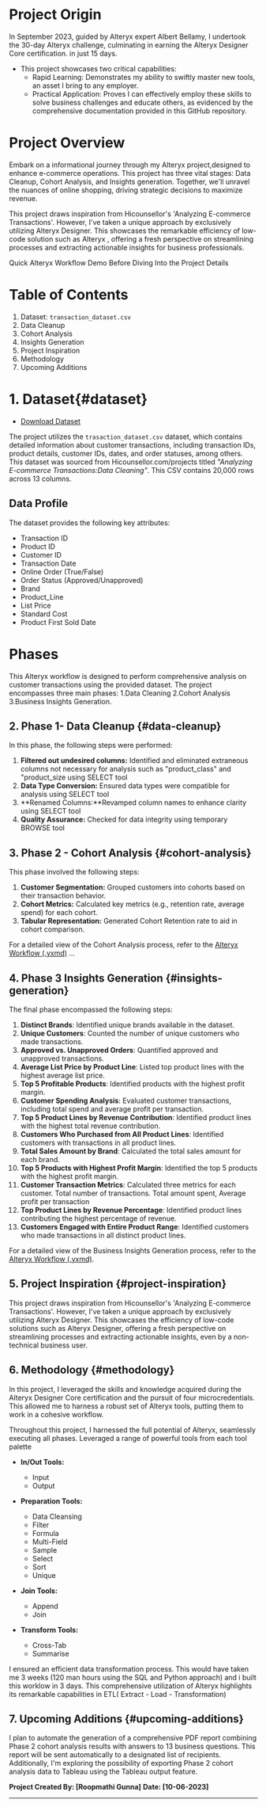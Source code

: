 # Project Origin

In September 2023, guided by Alteryx expert Albert Bellamy, I undertook the 30-day Alteryx challenge, culminating in earning the Alteryx Designer Core certification. in just 15 days.

- This project showcases two critical capabilities:
  - Rapid Learning: Demonstrates my ability to swiftly master new tools, an asset I bring to any employer.
  - Practical Application: Proves I can effectively employ these skills to solve business challenges and educate others, as evidenced by the comprehensive documentation provided in this GitHub repository.


# Project Overview

Embark on a informational journey through my Alteryx project,designed to enhance e-commerce operations. This project has three vital stages: Data Cleanup, Cohort Analysis, and Insights generation. Together, we'll unravel the nuances of online shopping, driving strategic decisions to maximize revenue.

This project draws inspiration from Hicounsellor's 'Analyzing E-commerce Transactions'. However, I've taken a unique approach by exclusively utilizing Alteryx Designer. This showcases the remarkable efficiency of low-code solution such as Alteryx , offering a fresh perspective on streamlining processes and extracting actionable insights for business professionals.

Quick Alteryx Workflow Demo Before Diving Into the Project Details


# Table of Contents

1. Dataset: `transaction_dataset.csv`
2. Data Cleanup
3. Cohort Analysis
4. Insights Generation
5. Project Inspiration
6. Methodology
7. Upcoming Additions


# 1. Dataset{#dataset}

- [Download Dataset](https://github.com/SQLicious/Alteryx-Project-Ecommerce-Transaction-Cohort-Analysis/blob/main/1.%20Inputs/transaction_dataset.csv)

The project utilizes the `trasaction_dataset.csv` dataset, which contains detailed information about customer transactions, including transaction IDs, product details, customer IDs, dates, and order statuses, among others. This dataset was sourced from Hicounsellor.com/projects titled *"Analyzing E-commerce Transactions:Data Cleaning"*. This CSV contains 20,000 rows across 13 columns.

## Data Profile

The dataset provides the following key attributes:

- Transaction ID
- Product ID
- Customer ID
- Transaction Date
- Online Order (True/False)
- Order Status (Approved/Unapproved)
- Brand
- Product_Line
- List Price
- Standard Cost
- Product First Sold Date

# Phases

This Alteryx workflow is designed to perform comprehensive analysis on customer transactions using the provided dataset. The project encompasses three main phases:
1.Data Cleaning
2.Cohort Analysis
3.Business Insights Generation.

## 2. Phase 1- Data Cleanup {#data-cleanup}

In this phase, the following steps were performed:
1. **Filtered out undesired columns:** Identified and eliminated extraneous columns not necessary for analysis such as "product_class" and "product_size using SELECT tool
2. **Data Type Conversion:** Ensured data types were compatible for analysis using SELECT tool
3. **Renamed Columns:**Revamped column names to enhance clarity using SELECT tool
4. **Quality Assurance:** Checked for data integrity using temporary BROWSE tool

## 3. Phase 2 - Cohort Analysis {#cohort-analysis}

This phase involved the following steps:
1. **Customer Segmentation:** Grouped customers into cohorts based on their transaction behavior.
2. **Cohort Metrics:** Calculated key metrics (e.g., retention rate, average spend) for each cohort.
3. **Tabular Representation:** Generated Cohort Retention rate to aid in cohort comparison.

For a detailed view of the Cohort Analysis process, refer to the [Alteryx Workflow (.yxmd)](https://github.com/SQLicious/Alteryx-Project-Ecommerce-Transaction-Cohort-Analysis/blob/main/3.%20Workflows/Phase%201-2-3.yxmd)
...

## 4. Phase 3 Insights Generation {#insights-generation}
The final phase encompassed the following steps:
1. **Distinct Brands**: Identified unique brands available in the dataset.
2. **Unique Customers**: Counted the number of unique customers who made transactions.
3. **Approved vs. Unapproved Orders**: Quantified approved and unapproved transactions.
4. **Average List Price by Product Line**: Listed top product lines with the highest average list price.
5. **Top 5 Profitable Products**: Identified products with the highest profit margin.
6. **Customer Spending Analysis**: Evaluated customer transactions, including total spend and average profit per transaction.
7. **Top 5 Product Lines by Revenue Contribution**: Identified product lines with the highest total revenue contribution.
8. **Customers Who Purchased from All Product Lines**: Identified customers with transactions in all product lines.
9. **Total Sales Amount by Brand**: Calculated the total sales amount for each brand.
10. **Top 5 Products with Highest Profit Margin**: Identified the top 5 products with the highest profit margin.
11. **Customer Transaction Metrics**: Calculated three metrics for each customer. Total number of transactions. Total amount spent, Average profit per transaction
12. **Top Product Lines by Revenue Percentage**: Identified product lines contributing the highest percentage of revenue.
13. **Customers Engaged with Entire Product Range**: Identified customers who made transactions in all distinct product lines.



For a detailed view of the Business Insights Generation process, refer to the [Alteryx Workflow (.yxmd)](https://github.com/SQLicious/Alteryx-Project-Ecommerce-Transaction-Cohort-Analysis/blob/main/3.%20Workflows/Phase%201-2-3.yxmd).


## 5. Project Inspiration {#project-inspiration}

This project draws inspiration from Hicounsellor's 'Analyzing E-commerce Transactions'. However, I've taken a unique approach by exclusively utilizing Alteryx Designer. This showcases the efficiency of low-code solutions such as Alteryx Designer, offering a fresh perspective on streamlining processes and extracting actionable insights, even by a non-technical business user.

## 6. Methodology {#methodology}
In this project, I leveraged the skills and knowledge acquired during the Alteryx Designer Core certification and the pursuit of four microcredentials. This allowed me to harness a robust set of Alteryx tools, putting them to work in a cohesive workflow.

Throughout this project, I harnessed the full potential of Alteryx, seamlessly executing all phases. Leveraged a range of powerful tools from each tool palette
- **In/Out Tools:**
  - Input
  - Output

- **Preparation Tools:**
  - Data Cleansing
  - Filter
  - Formula
  - Multi-Field
  - Sample
  - Select
  - Sort
  - Unique

- **Join Tools:**
  - Append
  - Join

- **Transform Tools:**
  - Cross-Tab
  - Summarise


I ensured an efficient data transformation process. This would have taken me 3 weeks (120 man hours using the SQL and Python approach) and i built this worklow in 3 days.
This comprehensive utilization of Alteryx highlights its remarkable capabilities in ETL( Extract - Load - Transformation)

## 7. Upcoming Additions {#upcoming-additions}

I plan to automate the generation of a comprehensive PDF report combining Phase 2 cohort analysis results with answers to 13 business questions. This report will be sent automatically to a designated list of recipients. Additionally, I'm exploring the possibility of exporting Phase 2 cohort analysis data to Tableau using the Tableau output feature.


**Project Created By: [Roopmathi Gunna]**
**Date: [10-06-2023]**

---


